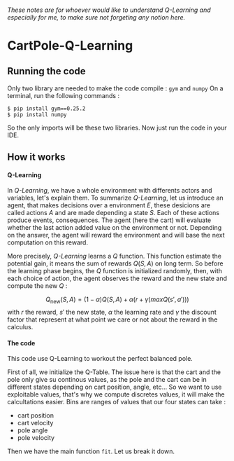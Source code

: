 ###### These notes are for whoever would like to understand Q-Learning and especially for me, to make sure not forgeting any notion here.
# CartPole-Q-Learning

## Running the code

Only two library are needed to make the code compile : ```gym``` and ```numpy```
On a terminal, run the following commands :

```
$ pip install gym==0.25.2
$ pip install numpy
```

So the only imports will be these two libraries. Now just run the code in your IDE.

## How it works

#### Q-Learning
In *Q-Learning*, we have a whole environment with differents actors and variables, let's explain them. To summarize *Q-Learning*, let us introduce an agent, that makes decisions over a environment $E$, these desicions are called actions $A$ and are made depending a state $S$. Each of these actions produce events, consequences. The agent (here the cart) will evaluate whether the last action added value on the environment or not. Depending on the answer, the agent will reward the environment and will base the next computation on this reward.

More precisely, *Q-Learning* learns a $Q$ function. This function estimate the potential gain, it means the sum of rewards $Q(S, A)$ on long term. So before the learning phase begins, the $Q$ function is initialized randomly, then, with each choice of action, the agent observes the reward and the new state and compute the new $Q$ : 

$$Q_{\text{new}}(S, A) = (1 - \alpha)Q(S,A) + \alpha(r + \gamma(maxQ(s', a')))$$
with $r$ the reward, $s'$ the new state, $\alpha$ the learning rate and $\gamma$ the discount factor that represent at what point we care or not about the reward in the calculus.

#### The code
This code use Q-Learning to workout the perfect balanced pole.

First of all, we initialize the Q-Table. The issue here is that the cart and the pole only give su continous values, as the pole and the cart can be in different states depending on cart position, angle, etc...
So we want to use exploitable values, that's why we compute discretes values, it will make the calcultations easier. Bins are ranges of values that our four states can take :
- cart position
- cart velocity
- pole angle
- pole velocity

Then we have the main function ```fit```. Let us break it down.



